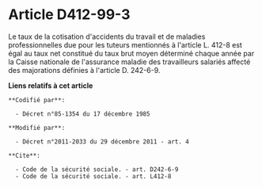 # Article D412-99-3

Le taux de la cotisation d'accidents du travail et de maladies professionnelles due pour les tuteurs mentionnés à l'article
L. 412-8 est égal au taux net constitué du taux brut moyen déterminé chaque année par la Caisse nationale de l'assurance
maladie des travailleurs salariés affecté des majorations définies à l'article D. 242-6-9.

**Liens relatifs à cet article**

	**Codifié par**:

	  - Décret n°85-1354 du 17 décembre 1985

	**Modifié par**:

	  - Décret n°2011-2033 du 29 décembre 2011 - art. 4

	**Cite**:

	  - Code de la sécurité sociale. - art. D242-6-9
	  - Code de la sécurité sociale. - art. L412-8
